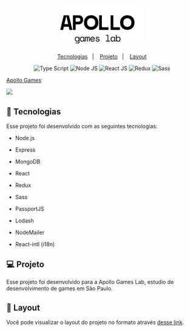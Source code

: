 <h1 align="center">
        <img alt="Apollo" title="Apollo" src=".github/apollo_logo_ext_white.svg" width="220px" />
</h1>
<p align="center">
  <a href="#-tecnologias">Tecnologias</a>&nbsp;&nbsp;&nbsp;|&nbsp;&nbsp;&nbsp;
  <a href="#-projeto">Projeto</a>&nbsp;&nbsp;&nbsp;|&nbsp;&nbsp;&nbsp;
  <a href="#-layout">Layout</a>
</p>
<p align="center">
    <img src="https://img.shields.io/badge/-TypeScript-007acc?style=for-the-badge&logo=TypeScript&logoColor=white" alt="Type Script" />
    <img src="https://img.shields.io/badge/-NodeJS-80bd01?style=for-the-badge&logo=node.js&logoColor=white" alt="Node JS" />
    <img src="https://img.shields.io/badge/-React-61DAFB?style=for-the-badge&logo=react&logoColor=white" alt="React JS" />
    <img src="https://img.shields.io/badge/-Redux-764ABC?style=for-the-badge&logo=redux&logoColor=white" alt="Redux" />
    <img src="https://img.shields.io/badge/-Sass-CC6699?style=for-the-badge&logo=sass&logoColor=white" alt="Sass" />
</p>
<a href="https://apollo-games.herokuapp.com/">Apollo Games</a>
<p align="center">

[<img src="https://i9.ytimg.com/vi_webp/ulQDXsuYhkE/mqdefault.webp?sqp=CMCIh_oF&rs=AOn4CLBNXuGOEqWPDzJcFQ9Z2CAtEbwjRw" width="50%">](https://youtu.be/hrC_oHf-csw)

</p>

## 🚀 Tecnologias

Esse projeto foi desenvolvido com as seguintes tecnologias:

- Node.js

- Express

- MongoDB

- React

- Redux

- Sass

- PassportJS

- Lodash

- NodeMailer

- React-intl (i18n)

## 💻 Projeto

Esse projeto foi desenvolvido para a Apollo Games Lab, estudio de desenvolvimento de games em São Paulo.

## 🔖 Layout

Você pode visualizar o layout do projeto no formato através [desse link](https://www.figma.com/file/CAFfSMQfvYrFpAzaV2jneu/ApolloLabs?node-id=159%3A0).

